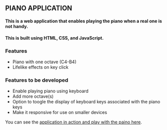 ## PIANO APPLICATION

#### This is a web application that enables playing the piano when a real one is not handy. 
#### This is built using HTML, CSS, and JavaScript.

### Features
- Piano with one octave (C4-B4)
- Lifelike effects on key click

### Features to be developed
- Enable playing piano using keyboard
- Add more octave(s)
- Option to toogle the display of keyboard keys associated with the piano keys
- Make it responsive for use on smaller devices


You can see the [application in action and play with the paino here](https://rjakshayjain13.github.io/piano/src/piano.html).
